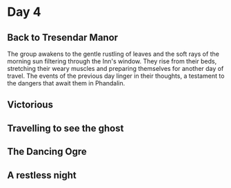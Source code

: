 # Day 4

## Back to Tresendar Manor

The group awakens to the gentle rustling of leaves and the soft rays of the morning sun filtering through the Inn's window. They rise from their beds, stretching their weary muscles and preparing themselves for another day of travel. The events of the previous day linger in their thoughts, a testament to the dangers that await them in Phandalin.

## Victorious

## Travelling to see the ghost

## The Dancing Ogre

## A restless night